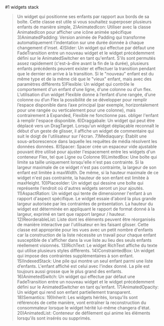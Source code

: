 #1 widgets stack
>Un widget qui positionne ses enfants par rapport aux bords de sa boîte.
Cette classe est utile si vous souhaitez superposer plusieurs enfants de manière simple,
>2)AnimatedIcon:
Utiliser avec la classe AnimatedIcon pour afficher une icône animée spécifique
>3)AnimatedPadding:
Version animée de Padding qui transforme automatiquement l'indentation sur une durée donnée à chaque changement d'inset.
>4)Slider:
Un widget qui effectue par défaut une FadeTransition entre un nouveau widget et le widget précédemment défini sur le AnimatedSwitcher en tant qu'enfant.
S'ils sont permutés assez rapidement (c'est-à-dire avant la fin de la durée), plusieurs enfants précédents peuvent exister et effectuer la transition pendant que le dernier en arrive à la transition.
Si le "nouveau" enfant est du même type et de la même clé que le "vieux" enfant, mais avec des paramètres différents
>5)Flexible:
Un widget qui contrôle le comportement d'un enfant d'une ligne, d'une colonne ou d'un flex.
L’utilisation d’un widget Flexible donne à l’enfant d’une rangée, d’une colonne ou d’un Flex la possibilité de se développer pour remplir l’espace disponible dans l’axe principal (par exemple, horizontalement pour une rangée ou verticalement pour une colonne), mais contrairement à Expanded, Flexible ne fonctionne pas. obliger l'enfant à remplir l'espace disponible.
>6)Draggabale:
Un widget qui peut être déplacé vers un DragTarget.
Lorsqu'un widget déplaçable reconnaît le début d'un geste de glisser, il affiche un widget de commentaire qui suit le doigt de l'utilisateur sur l'écran.
>7)Mediaquary:
Établit une sous-arborescence dans laquelle les requêtes de média résolvent les données données.
>8)Spacer:
Spacer crée un espaceur vide ajustable pouvant être utilisé pour ajuster l'espacement entre les widgets d'un conteneur Flex, tel que Ligne ou Colonne
>9)LimitedBox:
Une boîte qui limite sa taille uniquement lorsqu'elle n'est pas contrainte.
Si la largeur maximale de ce widget n'est pas contrainte, la largeur de son enfant est limitée à maxWidth. De même, si la hauteur maximale de ce widget n'est pas contrainte, la hauteur de son enfant est limitée à maxHeight.
>10)Placeolder:
Un widget qui dessine une boîte qui représente l'endroit où d'autres widgets seront un jour ajoutés.
>11)AspactRation:
Un widget qui tente de dimensionner l'enfant à un rapport d'aspect spécifique.
Le widget essaie d'abord la plus grande largeur autorisée par les contraintes de présentation. La hauteur du widget est déterminée en appliquant le rapport de format donné à la largeur, exprimé en tant que rapport largeur / hauteur.
>12)ReorderableList:
Liste dont les éléments peuvent être réorganisés de manière interactive par l'utilisateur en les faisant glisser.
Cette classe est appropriée pour les vues avec un petit nombre d'enfants car la construction de la liste nécessite un travail pour chaque enfant susceptible de s'afficher dans la vue liste au lieu des seuls enfants réellement visionnés.
>13)RichText:
Le widget RichText affiche du texte qui utilise plusieurs styles différents.
>14)ConstraintedBox:
Un widget qui impose des contraintes supplémentaires à son enfant.
>15)IndexedStack:
Une pile qui montre un seul enfant parmi une liste d’enfants.
L'enfant affiché est celui avec l'index donné. La pile est toujours aussi grosse que le plus grand des enfants.
>16)AnimetedSwitch:
Un widget qui effectue par défaut une FadeTransition entre un nouveau widget et le widget précédemment défini sur le AnimatedSwitcher en tant qu'enfant.
>17)AnimatedOpacity:
Un widget qui rend son enfant partiellement transparent.
>18)Semantics:
>19)Inherit:
Les widgets hérités, lorsqu'ils sont référencés de cette manière, vont entraîner la reconstruction du consommateur lorsque le widget hérité lui-même changera d'état.
>20)AnimatedList:
Conteneur de défilement qui anime les éléments lorsqu'ils sont insérés ou supprimés.

